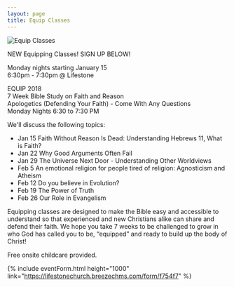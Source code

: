 ```yaml
---
layout: page
title: Equip Classes
---
```


<img src="{{ site.baseurl }}/assets/uploads/pages/equip.jpg" alt="Equip Classes" />

NEW Equipping Classes! SIGN UP BELOW!

<p>
Monday nights starting January 15<br/>
6:30pm - 7:30pm @ Lifestone
</p>

<p>
EQUIP 2018<br/>
7 Week Bible Study on Faith and Reason<br/>
Apologetics (Defending Your Faith) - Come With Any Questions<br/>
Monday Nights 6:30 to 7:30 PM
</p>

We'll discuss the following topics:

<ul>
  <li>Jan 15 Faith Without Reason Is Dead: Understanding Hebrews 11, What is Faith?</li>
  <li>Jan 22 Why Good Arguments Often Fail</li>
  <li>Jan 29 The Universe Next Door - Understanding Other Worldviews</li>
  <li>Feb 5 An emotional religion for people tired of religion: Agnosticism and Atheism</li>
  <li>Feb 12 Do you believe in Evolution?</li>
  <li>Feb 19 The Power of Truth</li>
  <li>Feb 26 Our Role in Evangelism</li>
</ul>

Equipping classes are designed to make the Bible easy and accessible to understand so that experienced and new Christians alike can share and defend their faith. We hope you take 7 weeks to be challenged to grow in who God has called you to be, “equipped” and ready to build up the body of Christ!

Free onsite childcare provided.

{% include eventForm.html height="1000" link="https://lifestonechurch.breezechms.com/form/f754f7" %}
